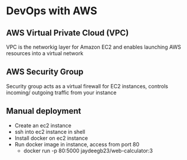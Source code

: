 # DevOps with AWS

## AWS Virtual Private Cloud (VPC)
VPC is the networkig layer for Amazon EC2 and enables launching AWS resources into a virtual network

## AWS Security Group
Security group acts as a virtual firewall for EC2 instances, controls incoming/ outgoing traffic from your instance

## Manual deployment
- Create an ec2 instance
- ssh into ec2 instance in shell
- Install docker on ec2 instance
- Run docker image in instance, access from port 80
	- docker run -p 80:5000 jaydeegb23/web-calculator:3


